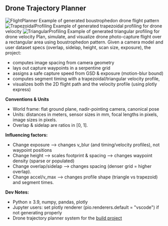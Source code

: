 ## Drone Trajectory Planner
![FlightPlanner](/assets/droneflightplanex1.jpg)
Example of generated boustrophedon drone flight pattern
![TrapezoidalProfiling](/assets/droneflightplanex2.jpg)
Example of generated trapezoidal profiling for drone velocity
![TriangularProfiling](/assets/droneflightplanex3.jpg)
Example of generated triangular profiling for drone velocity
Plan, simulate, and visualize drone photo-capture flight over a rectangular area using boustrophedon pattern. Given a camera model and user dataset specs (overlap, sidelap, height, scan size, exposure), the project:
- computes image spacing from camera geometry
- lays out capture waypoints in a serpentine grid
- assigns a safe capture speed from GSD & exposure (motion-blur bound)
- computes segment timing with a trapezoidal/triangular velocity profile,
- visualizes both the 2D flight path and the velocity profile (using plotly express)

**Conventions & Units**
- World frame: flat ground plane, nadir-pointing camera, canonical pose
- Units: distances in meters, sensor sizes in mm, focal lengths in pixels, image sizes in pixels.
- Overlap & sidelap are ratios in [0, 1].

**Influencing factors:**
- Change exposure --> changes v_blur (and timing/velocity profiles), not waypoint positions
- Change height --> scales footprint & spacing --> changes waypoint density (sparse or populated)
- Change overlap/sidelap --> changes spacing (denser grid = higher overlap).
- Change accel/v_max --> changes profile shape (triangle vs trapezoid) and segment times.

**Dev Notes:**
- Python ≥ 3.9, numpy, pandas, plotly
- Jupyter users: set plotly renderer (pio.renderers.default = "vscode") if not generating properly
- Drone trajectory planner system for the [build project](https://hub.buildfellowship.com/projects/drone-flight-planner-system-flight-path-for-efficient-data-capture)